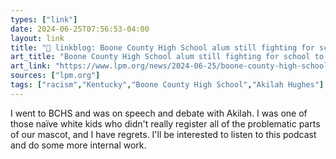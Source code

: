 ```yaml
---
types: ["link"]
date: 2024-06-25T07:56:53-04:00
layout: link
title: "🔗 linkblog: Boone County High School alum still fighting for school to drop the ‘Rebels’ as mascot'"
art_title: "Boone County High School alum still fighting for school to drop the ‘Rebels’ as mascot"
art_link: "https://www.lpm.org/news/2024-06-25/boone-county-high-school-alum-still-fighting-for-school-to-drop-the-rebels-as-mascot"
sources: ["lpm.org"]
tags: ["racism","Kentucky","Boone County High School","Akilah Hughes"]
---
```

I went to BCHS and was on speech and debate with Akilah. I was one of those naïve white kids who didn't really register all of the problematic parts of our mascot, and I have regrets. I'll be interested to listen to this podcast and do some more internal work.
